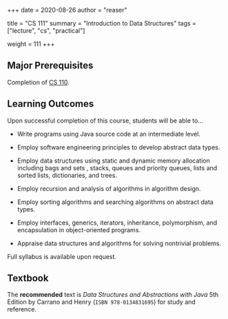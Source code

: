 +++
date = 2020-08-26
author = "reaser"

title = "CS 111"
summary = "Introduction to Data Structures"
tags = ["lecture", "cs", "practical"]

weight = 111
+++

## Major Prerequisites

Completion of [CS 110](../cs110).

## Learning Outcomes

Upon successful completion of this course, students will be able to...

+ Write programs using Java source code at an intermediate level.

+ Employ software engineering principles to develop abstract data types.

+ Employ data structures using static and dynamic memory allocation including bags and sets , stacks, queues and priority queues, lists and sorted lists, dictionaries, and trees.

+ Employ recursion and analysis of algorithms in algorithm design.

+ Employ sorting algorithms and searching algorithms on abstract data types.

+ Employ interfaces, generics, iterators, inheritance, polymorphism, and encapsulation in object-oriented programs.

+ Appraise data structures and algorithms for solving nontrivial problems.

Full syllabus is available upon request.

## Textbook

The **recommended** text is _Data Structures and Abstractions with Java_ 5th Edition by Carrano and Henry (`ISBN 978-0134831695`) for study and reference.
